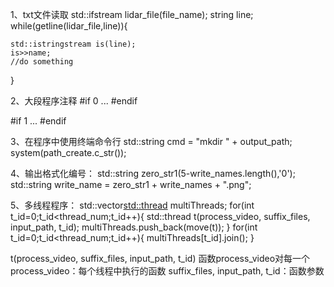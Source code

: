1、txt文件读取
std::ifstream lidar_file(file_name);
string line;
while(getline(lidar_file,line)){

	std::istringstream is(line);
	is>>name;
	//do something

}

2、大段程序注释
#if 0
...
#endif 

#if 1
...
#endif

3、在程序中使用终端命令行
std::string cmd = "mkdir " + output_path;
system(path_create.c_str());

4、输出格式化编号：
std::string zero_str1(5-write_names.length(),'0');
std::string write_name = zero_str1 + write_names + ".png";

5、多线程程序：
std::vector<std::thread> multiThreads;
for(int t_id=0;t_id<thread_num;t_id++){
  std::thread t(process_video, suffix_files, input_path, t_id);
  multiThreads.push_back(move(t));
}
for(int t_id=0;t_id<thread_num;t_id++){
  multiThreads[t_id].join();
}

t(process_video, suffix_files, input_path, t_id)
函数process_video对每一个
process_video：每个线程中执行的函数
suffix_files, input_path, t_id：函数参数




